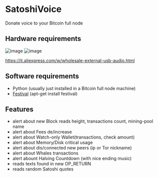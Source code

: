 # SatoshiVoice
Donate voice to your Bitcoin full node


## Hardware requirements
![image](https://github.com/st3b1t/SatoshiVoice/assets/113633676/8966aaef-7e24-4618-a841-c649ecfe0262)
![image](https://github.com/st3b1t/SatoshiVoice/assets/113633676/27920e37-91ff-4db3-aa95-6b13228f7c71)


https://it.aliexpress.com/w/wholesale-external-usb-audio.html


## Software requirements

- Python (usually just installed in a Bitcoin full node machine)
- [Festival](https://github.com/festvox/festival) (apt-get install festival)

## Features

- alert about new Block reads height, transactions count, mining-pool name
- alert about Fees de/increase
- alert about Watch-only Wallet(transactions, check amount)
- alert about Memory/Disk critical usage
- alert about dis/connected new peers (ip or Tor nickname)
- alert about Whales transactions
- alert abount Halving Countdown (with nice ending music)
- reads texts found in new OP_RETURN
- reads random Satoshi quotes
